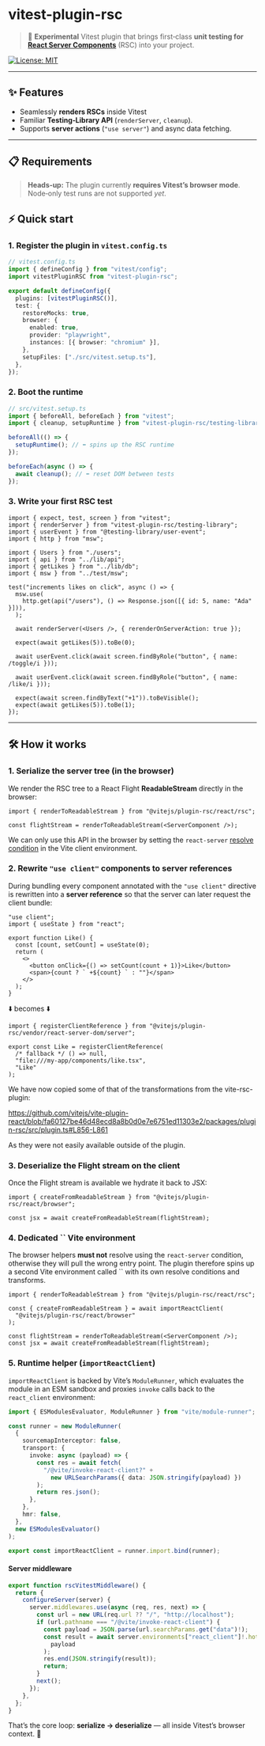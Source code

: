 # vitest-plugin-rsc

> 🔬 **Experimental** Vitest plugin that brings first‑class **unit testing for [React Server Components](https://react.dev/reference/rsc)** (RSC) into your project.

[![License: MIT](https://img.shields.io/badge/License-MIT-yellow.svg)](LICENSE)

---

## ✨ Features

- Seamlessly **renders RSCs** inside Vitest
- Familiar **Testing‑Library API** (`renderServer`, `cleanup`).
- Supports **server actions** (`"use server"`) and async data fetching.

---

## 📋 Requirements

> **Heads‑up:** The plugin currently **requires Vitest’s browser mode**. Node‑only test runs are not supported _yet_.

## ⚡ Quick start

### 1. Register the plugin in `vitest.config.ts`

```ts
// vitest.config.ts
import { defineConfig } from "vitest/config";
import vitestPluginRSC from "vitest-plugin-rsc";

export default defineConfig({
  plugins: [vitestPluginRSC()],
  test: {
    restoreMocks: true,
    browser: {
      enabled: true,
      provider: "playwright",
      instances: [{ browser: "chromium" }],
    },
    setupFiles: ["./src/vitest.setup.ts"],
  },
});
```

### 2. Boot the runtime

```ts
// src/vitest.setup.ts
import { beforeAll, beforeEach } from "vitest";
import { cleanup, setupRuntime } from "vitest-plugin-rsc/testing-library";

beforeAll(() => {
  setupRuntime(); // ⬅️ spins up the RSC runtime
});

beforeEach(async () => {
  await cleanup(); // ⬅️ reset DOM between tests
});
```

### 3. Write your first RSC test

```tsx
import { expect, test, screen } from "vitest";
import { renderServer } from "vitest-plugin-rsc/testing-library";
import { userEvent } from "@testing-library/user-event";
import { http } from "msw";

import { Users } from "./users";
import { api } from "../lib/api";
import { getLikes } from "../lib/db";
import { msw } from "../test/msw";

test("increments likes on click", async () => {
  msw.use(
    http.get(api("/users"), () => Response.json([{ id: 5, name: "Ada" }])),
  );

  await renderServer(<Users />, { rerenderOnServerAction: true });

  expect(await getLikes(5)).toBe(0);

  await userEvent.click(await screen.findByRole("button", { name: /toggle/i }));

  await userEvent.click(await screen.findByRole("button", { name: /like/i }));

  expect(await screen.findByText("+1")).toBeVisible();
  expect(await getLikes(5)).toBe(1);
});
```

---

## 🛠️ How it works

### 1. Serialize the server tree (in the browser)

We render the RSC tree to a React Flight **ReadableStream** directly in the browser:

```tsx
import { renderToReadableStream } from "@vitejs/plugin-rsc/react/rsc";

const flightStream = renderToReadableStream(<ServerComponent />);
```

We can only use this API in the browser by setting the `react-server` [resolve condition](https://nodejs.org/api/packages.html#conditions) in the Vite client environment.

### 2. Rewrite `"use client"` components to server references

During bundling every component annotated with the `"use client"` directive is rewritten into a **server reference** so that the server can later request the client bundle:

```tsx
"use client";
import { useState } from "react";

export function Like() {
  const [count, setCount] = useState(0);
  return (
    <>
      <button onClick={() => setCount(count + 1)}>Like</button>
      <span>{count ? ` +${count} ` : ""}</span>
    </>
  );
}
```

⬇️ becomes ⬇️

```tsx
import { registerClientReference } from "@vitejs/plugin-rsc/vendor/react-server-dom/server";

export const Like = registerClientReference(
  /* fallback */ () => null,
  "file:///my-app/components/like.tsx",
  "Like"
);
```

We have now copied some of that of the transformations from the vite-rsc-plugin:

https://github.com/vitejs/vite-plugin-react/blob/fa60127be46d48ecd8a8b0d0e7e6751ed11303e2/packages/plugin-rsc/src/plugin.ts#L856-L861

As they were not easily available outside of the plugin.

### 3. Deserialize the Flight stream on the client

Once the Flight stream is available we hydrate it back to JSX:

```tsx
import { createFromReadableStream } from "@vitejs/plugin-rsc/react/browser";

const jsx = await createFromReadableStream(flightStream);
```

### 4. Dedicated \`\` Vite environment

The browser helpers **must not** resolve using the `react-server` condition, otherwise they will pull the wrong entry point.
The plugin therefore spins up a second Vite environment called \`\` with its own resolve conditions and transforms.

```tsx
import { renderToReadableStream } from "@vitejs/plugin-rsc/react/rsc";

const { createFromReadableStream } = await importReactClient(
  "@vitejs/plugin-rsc/react/browser"
);

const flightStream = renderToReadableStream(<ServerComponent />);
const jsx = await createFromReadableStream(flightStream);
```

### 5. Runtime helper (`importReactClient`)

`importReactClient` is backed by Vite’s `ModuleRunner`, which evaluates the module in an ESM sandbox and proxies `invoke` calls back to the `react_client` environment:

```ts
import { ESModulesEvaluator, ModuleRunner } from "vite/module-runner";

const runner = new ModuleRunner(
  {
    sourcemapInterceptor: false,
    transport: {
      invoke: async (payload) => {
        const res = await fetch(
          "/@vite/invoke-react-client?" +
            new URLSearchParams({ data: JSON.stringify(payload) })
        );
        return res.json();
      },
    },
    hmr: false,
  },
  new ESModulesEvaluator()
);

export const importReactClient = runner.import.bind(runner);
```

#### Server middleware

```ts
export function rscVitestMiddleware() {
  return {
    configureServer(server) {
      server.middlewares.use(async (req, res, next) => {
        const url = new URL(req.url ?? "/", "http://localhost");
        if (url.pathname === "/@vite/invoke-react-client") {
          const payload = JSON.parse(url.searchParams.get("data")!);
          const result = await server.environments["react_client"]!.hot.handleInvoke(
            payload
          );
          res.end(JSON.stringify(result));
          return;
        }
        next();
      });
    },
  };
}
```

That’s the core loop: **serialize → deserialize** — all inside Vitest’s browser context. 🚀
